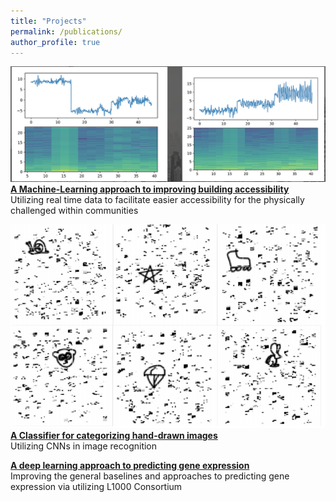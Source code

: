 ```yaml
---
title: "Projects"
permalink: /publications/
author_profile: true
---
```


![alt text](/files/accelerometer.png)
<b>[A Machine-Learning approach to improving building accessibility](http://kmualim.github.io/publications/2018-10-08-yhack)</b> <br>
Utilizing real time data to facilitate easier accessibility for the physically challenged within communities 

![alt text](/images/handdrawn.png)
<b>[A Classifier for categorizing hand-drawn images](http://kmualim.github.io/publications/2018-09-01-classification)</b> <br>
Utilizing CNNs in image recognition

<b>[A deep learning approach to predicting gene expression](http://kmualim.github.io/_publications/2018-10-01-geneexpr)</b> <br>
Improving the general baselines and approaches to predicting gene expression via utilizing L1000 Consortium

